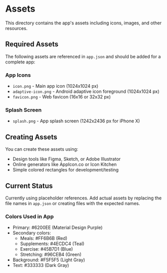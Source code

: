 # Assets

This directory contains the app's assets including icons, images, and other resources.

## Required Assets

The following assets are referenced in `app.json` and should be added for a complete app:

### App Icons
- `icon.png` - Main app icon (1024x1024 px)
- `adaptive-icon.png` - Android adaptive icon foreground (1024x1024 px)
- `favicon.png` - Web favicon (16x16 or 32x32 px)

### Splash Screen
- `splash.png` - App splash screen (1242x2436 px for iPhone X)

## Creating Assets

You can create these assets using:
- Design tools like Figma, Sketch, or Adobe Illustrator
- Online generators like AppIcon.co or Icon Kitchen
- Simple colored rectangles for development/testing

## Current Status

Currently using placeholder references. Add actual assets by replacing the file names in `app.json` or creating files with the expected names.

### Colors Used in App
- Primary: #6200EE (Material Design Purple)
- Secondary colors:
  - Meals: #FF6B6B (Red)
  - Supplements: #4ECDC4 (Teal)
  - Exercise: #45B7D1 (Blue)
  - Stretching: #96CEB4 (Green)
- Background: #F5F5F5 (Light Gray)
- Text: #333333 (Dark Gray) 